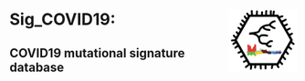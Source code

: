 
# Sig_COVID19: <img src="logo.png" align="right" width="120" />
## COVID19 mutational signature database 


```
```
